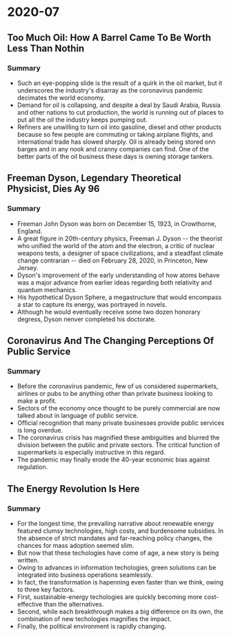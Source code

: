 # 2020-07

## Too Much Oil: How A Barrel Came To Be Worth Less Than Nothin

### Summary

- Such an eye-popping slide is the result of a quirk in the oil market, but it underscores the industry's disarray as the coronavirus pandemic decimates the world economy.
- Demand for oil is collapsing, and despite a deal by Saudi Arabia, Russia and other nations to cut production, the world is running out of places to put all the oil the industry keeps pumping out.
- Refiners are unwilling to turn oil into gasoline, diesel and other products because so few people are commuting or taking airplane flights, and international trade has slowed sharply. Oil is already being stored onn barges and in any nook and cranny companies can find. One of the better parts of the oil business these days is owning storage tankers.

## Freeman Dyson, Legendary Theoretical Physicist, Dies Ay 96

### Summary

- Freeman John Dyson was born on December 15, 1923, in Crowthorne, England.
- A great figure in 20th-century physics, Freeman J. Dyson -- the theorist who unified the world of the atom and the electron, a critic of nuclear weapons tests, a designer of space civilizations, and a steadfast climate change contrarian -- died on February 28, 2020, in Princeton, New Jersey.
- Dyson's improvement of the early understanding of how atoms behave was a major advance from earlier ideas regarding both relativity and quantum mechanics.
- His hypothetical Dyson Sphere, a megastructure that would encompass a star to capture its energy, was portrayed in novels.
- Although he would eventually receive some two dozen honorary degress, Dyson nenver completed his doctorate.

## Coronavirus And The Changing Perceptions Of Public Service

### Summary

- Before the coronavirus pandemic, few of us considered supermarkets, airlines or pubs to be anything other than private business looking to make a profit.
- Sectors of the economy once thought to be purely commercial are now talked about in language of public service.
- Official recognition that many private businesses provide public services is long overdue.
- The coronavirus crisis has magnified these ambiguities and blurred the division between the public and private sectors. The critical function of supermarkets is especially instructive in this regard.
- The pandemic may finally erode the 40-year economic bias against regulation.

## The Energy Revolution Is Here

### Summary

- For the longest time, the prevailing narrative about renewable energy featured clumsy technologies, high costs, and burdensome subsidies. In the absence of strict mandates and far-reaching policy changes, the chances for mass adoption seemed slim.
- But now that these techologies have come of age, a new story is being written.
- Owing to advances in information techologies, green solutions can be integrated into business operations seamlessly.
- In fact, the transformation is hapenning even faster than we think, owing to three key factors.
- First, sustainable-energy techologies are quickly becoming more cost-effective than the alternatives.
- Second, while each breakthrough makes a big difference on its own, the combination of new techologies magnifies the impact.
- Finally, the political environment is rapidly changing.


